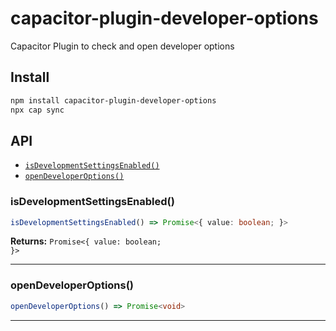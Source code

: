 # capacitor-plugin-developer-options

Capacitor Plugin to check and open developer options

## Install

```bash
npm install capacitor-plugin-developer-options
npx cap sync
```

## API

<docgen-index>

- [`isDevelopmentSettingsEnabled()`](#isdevelopmentsettingsenabled)
- [`openDeveloperOptions()`](#opendeveloperoptions)

</docgen-index>

<docgen-api>
<!--Update the source file JSDoc comments and rerun docgen to update the docs below-->

### isDevelopmentSettingsEnabled()

```typescript
isDevelopmentSettingsEnabled() => Promise<{ value: boolean; }>
```

**Returns:** <code>Promise&lt;{ value: boolean; }&gt;</code>

---

### openDeveloperOptions()

```typescript
openDeveloperOptions() => Promise<void>
```

---

</docgen-api>
